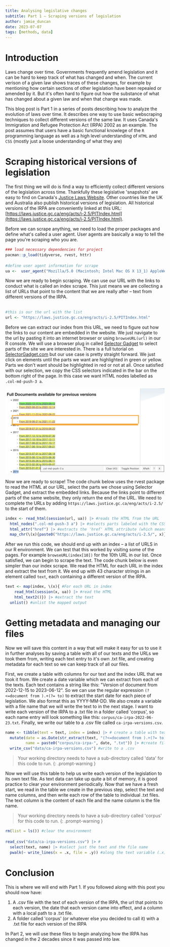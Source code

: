 ```yaml
---
title: Analysing legislative changes
subtitle: Part 1 – Scraping versions of legislation
author: jamie_duncan
date: 2023-07-07
tags: [methods, data]
---
```


# Introduction
Laws change over time. Governments frequently amend legislation and it can be hard to keep track of what has changed and when. The current verison of a given law shows traces of these changes, for example by mentioning how certain sections of other legislation have been repealed or amended by it. But it's often hard to figure out how the substance of what has changed about a given law and when that change was made.

This blog post is Part 1 in a series of posts describing how to analyze the evolution of laws over time. It describes one way to use basic webscraping techniques to collect different versions of the same law. It uses Canada's Immigration and Refugee Protection Act (IRPA) 2002 as an example. The post assumes that users have a basic functional knowlege of the `R` programming language as well as a high level understanding of `HTML` and `CSS` (mostly just a loose understanding of what they are)

# Scraping historical versions of legislation
The first thing we will do is find a way to efficiently collect different versions of the legislation across time. Thankfully these legislative 'snapshots' are easy to find on Canada's [Justice Laws Website](https://laws-lois.justice.gc.ca/eng/). Other countries like the UK and Australia also publish historical versions of legislation. All historical versions of the IRPA are conveniently linked at this URL: [https://laws.justice.gc.ca/eng/acts/i-2.5/PITIndex.html](https://laws.justice.gc.ca/eng/acts/i-2.5/PITIndex.html).

Before we can scrape anything, we need to load the proper packages and define what's called a user agent. User agents are basically a way to tell the page you're scraping who you are.

```R
### load necessary dependencies for project
pacman::p_load(tidyverse, rvest, httr)

#define user agent information for scrape
ua <-  user_agent("Mozilla/5.0 (Macintosh; Intel Mac OS X 13_1) AppleWebKit/537.36 (KHTML, like Gecko) Chrome/109.0.0.0 Safari/537.36")

```

Now we are ready to begin scraping. We can use our URL with the links to conduct what is called an index scrape. This just means we are collecting a list of URLs that point to the content that we are really after – text from different versions of the IRPA.

```R

#this is our the url with the list
url <- "https://laws.justice.gc.ca/eng/acts/i-2.5/PITIndex.html"
```
Before we can extract our index from this URL, we need to figure out how the links to our content are embedded in the website. We just navigate to the url by pasting it into an internet browser or using `browseURL(url)` in our R console. We will use a browser plug in called [Selector Gadget](https://chrome.google.com/webstore/detail/selectorgadget/mhjhnkcfbdhnjickkkdbjoemdmbfginb) to select parts of the site we are interested in. There is a full tutorial on [SelectorGadget.com](https://selectorgadget.com/) but our use case is pretty straight forward. We just click on elements until the parts we want are highlighted in green or yellow. Parts we don't want should be highlighted in red or not at all. Once satisfied with our selection, we copy the CSS selectors indicated in the bar on the bottom right of the page. In this case we want HTML nodes labelled as `.col-md-push-3 a`.

![Screenshot of Selector Gadget on the index URL](assets/img/selector-gadget.png)


Now we are ready to scrape! The code chunk below uses the rvest package to read the HTML at our URL, select the parts we chose using Selector Gadget, and extract the embedded links. Because the links point to different parts of the same website, they only return the end of the URL. We need to complete the URLs by adding `https://laws.justice.gc.ca/eng/acts/i-2.5/` to the start of them. 

```R
index <- read_html(session(url, ua)) |> #reads the HTML from the URL
  html_nodes(".col-md-push-3 a") |> #selects parts labeled with the CSS tag we identified with selector gadget
  html_attr("href") |> #extracts the 'href' HTML attribute (which means embedded URLS!)
  map_chr(\(x){paste0("https://laws.justice.gc.ca/eng/acts/i-2.5/", x)}) #complete the URLs

```
After we run this code, we should end up with an index – a list of URLS in our R environment. We can test that this worked by visiting some of the pages. For example `browseURL(index[10])` for the 10th URL in our list. Once satisfied, we can begin to scrape the text. The code chunk below is even simpler than our index scrape. We read the HTML for each URL in the index and extract the text from it. We end up with 43 character strings in an element called `text`, each containing a different version of the IRPA.

```R
text <- map(index, \(x){ #For each URL in index
    read_html(session(x, ua)) |> #read the HTML
    html_text2()}) |> #extract the text
  unlist() #unlist the mapped output
```

# Getting metadata and managing our files
Now we will save this content in a way that will make it easy for us to use it in further analyses by saving a table with all of our texts and the URLs we took them from, writing each text entry to it's own .txt file, and creating metadata for each text so we can keep track of all our files.

First, we create a table with columns for our text and the index URL that we took it from. We create a date variable which we can extract from each of the texts. Each text contains a string like this: "Version of document from 2022-12-15 to 2023-06-12". So we can use the regular expression `(?<=document from ).+(?= to)` to extract the start date for each piece of legislation. We also format this as YYYY-MM-DD. We also create a variable with a file name that we will write the text to in the next stage. I want to write each version of the IRPA to a .txt file in a folder called 'corpus', so each name entry will look something like this: `corpus/ca-irpa-2022-06-23.txt`. Finally, we write our table to a .csv file called `ca-irpa-versions.csv`.

```R
name <- tibble(text = text, index = index) |> # create a table with text and index as columns
  mutate(date = as.Date(str_extract(text, "(?<=document from ).+(?= to)"), "%Y-%m-%d"), # create a date variable by extracting and formatting the start date date from the text 
         name = paste0("corpus/ca-irpa-", date, ".txt")) |> #create file names
  write_csv("data/ca-irpa-versions.csv") #write to a .csv
```
> Your working directory needs to have a sub-directory called 'data' for this code to run.
{: .prompt-warning }


Now we will use this table to help us write each version of the legislation to its own text file. As text data can take up quite a bit of memory, it is good practice to clear your environment periodically. Now that we have a fresh start, we read in the table we create in the previous step, select the text and name columns, and then write each row of the table to individual .txt files. The text column is the content of each file and the name column is the file name.

> Your working directory needs to have a sub-directory called 'corpus' for this code to run.
{: .prompt-warning }

```R
rm(list = ls()) #clear the environment

read_csv("data/ca-irpa-versions.csv") |> #
  select(text, name) |> #select just the text and the file name
  pwalk(~ write_lines(x = .x, file = .y)) #along the text variable (.x), write the text to a file named according to the name variable (.y)
```

# Conclusion
This is where we will end with Part 1. If you followed along with this post you should now have:
1. A .csv file with the text of each version of the IRPA, the url that points to each version, the date that each version came into effect, and a column with a local path to a .txt file.
2. A folder called 'corpus' (or whatever else you decided to call it) with a .txt file for each version of the IRPA

In Part 2, we will use these files to begin analyzing how the IRPA has changed in the 2 decades since it was passed into law.

